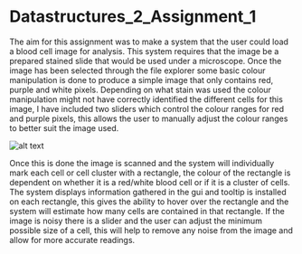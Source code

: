 # Datastructures_2_Assignment_1

The aim for this assignment was to make a system that the user could load a blood cell image for analysis.
This system requires that the image be a prepared stained slide that would be used under a microscope.
Once the image has been selected through the file explorer some basic colour manipulation is done to produce a 
simple image that only contains red, purple and white pixels. Depending on what stain was used the colour manipulation
might not have correctly identified the different cells for this image, I have included two sliders which control the colour 
ranges for red and purple pixels, this allows the user to manually adjust the colour ranges to better suit the image used.

![alt text](https://github.com/MichPound/Datastructures_2_Assignment_1/blob/master/cell_analysis_1.png)

Once this is done the image is scanned and the system will individually mark each cell or cell cluster with a rectangle, 
the colour of the rectangle is dependent on whether it is a red/white blood cell or if it is a cluster of cells. The system
displays information gathered in the gui and tooltip is installed on each rectangle, this gives the ability to hover
over the rectangle and the system will estimate how many cells are contained in that rectangle. If the image is noisy there is a 
slider and the user can adjust the minimum possible size of a cell, this will help to remove any noise from the image and allow 
for more accurate readings.
